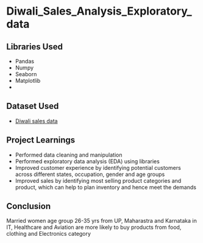 # Diwali_Sales_Analysis_Exploratory_data

## Libraries Used
- Pandas
- Numpy
- Seaborn
- Matplotlib
- 
## Dataset Used
- <a href="https://github.com/Amit-KVerma/Diwali_Sales_Analysis_Exploratory_data/blob/main/Diwali%20Sales%20Data.csv">Diwali sales data</a>

## Project Learnings
- Performed data cleaning and manipulation
- Performed exploratory data analysis (EDA) using libraries
- Improved customer experience by identifying potential customers across different states, occupation, gender and age groups
- Improved sales by identifying most selling product categories and product, which can help to plan inventory and hence meet the demands

## Conclusion 
Married women age group 26-35 yrs from UP, Maharastra and Karnataka in IT, Healthcare and Aviation are more likely to buy products from food, 
clothing and Electronics category


